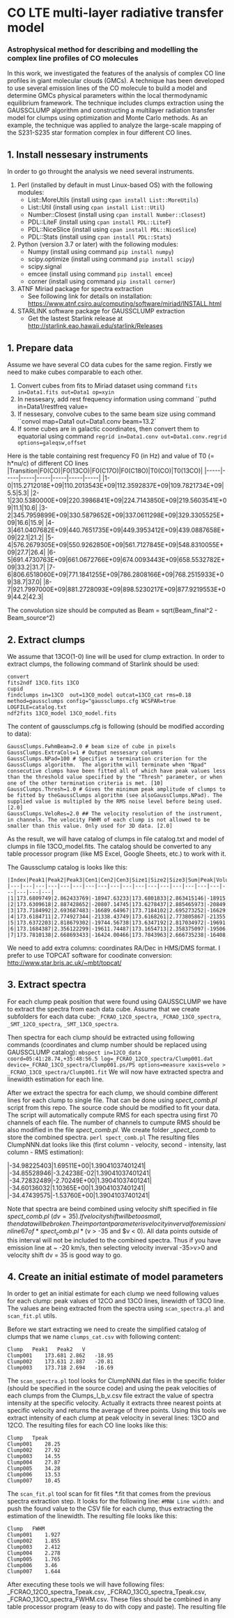 # CO LTE multi-layer radiative transfer model
### Astrophysical method for describing and modelling the complex line profiles of CO molecules

In this work, we investigated the features of the analysis of complex CO line profiles in giant molecular clouds (GMCs). A technique has been developed to use several emission lines of the CO molecule to build a model and determine GMCs physical parameters within the local thermodynamic equilibrium framework. The technique includes clumps extraction using the GAUSSCLUMP algorithm and constructing a multilayer radiation transfer model for clumps using optimization and Monte Carlo methods. As an example, the technique was applied to analyze the large-scale mapping of the S231-S235 star formation complex in four different CO lines.

## 1. Install nessesary instruments

In order to go throught the analysis we need several instruments.

1. Perl (installed by default in must Linux-based OS) with the following modules:
    - List::MoreUtils (install using `cpan install List::MoreUtils`)
    - List::Util (install using `cpan install List::Util`)
    - Number::Closest (install using `cpan install Number::Closest`)
    - PDL::LiteF (install using `cpan install PDL::LiteF`)
    - PDL::NiceSlice (install using `cpan install PDL::NiceSlice`)
    - PDL::Stats (install using `cpan install PDL::Stats`)
2. Python (version 3.7 or later) with the following modules:
    - Numpy (install using command `pip install numpy`)
    - scipy.optimize (install using command `pip install scipy`)
    - scipy.signal 
    - emcee (install using command `pip install emcee`)
    - corner (install using command `pip install corner`)
3. ATNF Miriad package for spectra extraction
    * See following link for details on installation: https://www.atnf.csiro.au/computing/software/miriad/INSTALL.html
4. STARLINK software package for GAUSSCLUMP extraction
    * Get the lastest Starlink release at http://starlink.eao.hawaii.edu/starlink/Releases


## 1. Prepare data

Assume we have several CO data cubes for the same region. Firstly we need to make cubes comparable to each other.

1. Convert cubes from fits to Miriad dataset using command ``fits in=Data1.fits out=Data1 op=xyin``
2. In nessesary, add rest frequency information using command ``puthd in=Data1/restfreq value=
3. If nessesary, convolve cubes to the same beam size using command ``convol map=Data1 out=Data1.conv beam=13.2`
4. If some cubes are in galactic coordinates, then convert them to equatorial using command ``regrid in=Data1.conv out=Data1.conv.regrid options=galeqsw,offset``

Here is the table containing rest frequency F0 (in Hz) and value of T0 (= h*nu/c) of different CO lines
|Transition|F0(CO)|F0(13CO)|F0(C17O)|F0(C18O)|T0(CO)|T0(13CO)|
|-----|-----|-----|-----|-----|-----|-----|
|1-0|115.2712018E+09|110.2013543E+09|112.3592837E+09|109.7821734E+09|5.5|5.3|
|2-1|230.5380000E+09|220.3986841E+09|224.7143850E+09|219.5603541E+09|11.1|10.6|
|3-2|345.7959899E+09|330.5879652E+09|337.0611298E+09|329.3305525E+09|16.6|15.9|
|4-3|461.0407682E+09|440.7651735E+09|449.3953412E+09|439.0887658E+09|22.1|21.2|
|5-4|576.2679305E+09|550.9262850E+09|561.7127845E+09|548.8310055E+09|27.7|26.4|
|6-5|691.4730763E+09|661.0672766E+09|674.0093443E+09|658.5532782E+09|33.2|31.7|
|7-6|806.6518060E+09|771.1841255E+09|786.2808166E+09|768.2515933E+09|38.7|37.0|
|8-7|921.7997000E+09|881.2728093E+09|898.5230217E+09|877.9219553E+09|44.2|42.3|

The convolution size should be computed as Beam = sqrt(Beam_final^2 - Beam_source^2)


## 2. Extract clumps

We assume that 13CO(1-0) line will be used for clump extraction. In order to extract clumps, the following command of Starlink should be used:

```
convert
fits2ndf 13CO.fits 13CO
cupid
findclumps in=13CO  out=13CO_model outcat=13CO_cat rms=0.18 method=gaussclumps config=^gaussclumps.cfg WCSPAR=true LOGFILE=catalog.txt
ndf2fits 13CO_model 13CO_model.fits
```
The content of gaussclumps.cfg is following (should be modified according to data):
```
GaussClumps.FwhmBeam=2.0 # beam size of cube in pixels
GaussClumps.ExtraCols=1 # Output nessesary columns
GaussClumps.NPad=100 # Specifies a termination criterion for the GaussClumps algorithm.  The algorithm will terminate when "Npad" consecutive clumps have been fitted all of which have peak values less than the threshold value specified by the "Thresh" parameter, or when one of the other termination criteria is met. [10] 
GaussClumps.Thresh=1.0 # Gives the minimum peak amplitude of clumps to be fitted by theGaussClumps algorithm (see alsoGaussClumps.NPad). The supplied value is multipled by the RMS noise level before being used. [2.0] 
GaussClumps.VeloRes=2.0 ## The velocity resolution of the instrument, in channels. The velocity FWHM of each clump is not allowed to be smaller than this value. Only used for 3D data. [2.0] 
```
As the result, we will have catalog of clumps in file catalog.txt and model of clumps in file 13CO_model.fits. The catalog should be converted to any table processor program (like MS Excel, Google Sheets, etc.) to work with it.

The Gaussclump catalog is looks like this:
```
|Index|Peak1|Peak2|Peak3|Cen1|Cen2|Cen3|Size1|Size2|Size3|Sum|Peak|Volume|GCMEANPEAK|GCFWHM1|GCFWHM2|GCFWHM3|GCVELGRAD1|GCVELGRAD2|GCANGLE|GCBG|
|---|---|---|---|---|---|---|---|---|---|---|---|---|---|---|---|---|---|---|---|---|
|1|173.6809749|2.862433769|-18947.63233|173.6801833|2.863415146|-18915.47601|41.78595814|68.5669739|689.714063|9436.09794|18.24441286|3.59E+08|11.18156155|4.956228399|7.996271926|12.6606003|-0.389197949|-0.325293626|-11.25550824|3.186878383|
|2|173.6309618|2.887428652|-20807.14745|173.6278437|2.885465973|-20849.01349|75.25239955|56.41409135|610.708283|10992.94493|16.82952066|4.29E+08|21.76989453|9.325969233|5.606977234|11.49370661|-0.071603437|-0.349490468|-28.16718025|2.608133951|
|3|173.7184992|2.693687483|-16689.64967|173.7184102|2.695273252|-16629.26003|67.78094557|80.11623379|627.5875703|12811.11741|14.49698834|5.51E+08|30.75038375|6.91981433|9.937106321|11.70617921|-0.389524152|0.077169482|-31.76902994|4.204375308|
|4|173.6184711|2.774927344|-21338.43749|173.6168261|2.773805867|-21355.42696|61.29618221|54.99242473|701.1990071|9513.704235|15.55134412|3.98E+08|40.37107352|7.904827149|5.574627009|13.10262736|-0.333176555|0.162672734|-36.46933829|1.274985791|
|5|173.6372203|2.818679302|-19744.56738|173.6347192|2.817034972|-19691.52315|57.1025503|68.07299746|706.3527784|10171.1941|13.79874127|4.58E+08|48.89812688|6.643001077|8.007835062|12.83113146|0.62717653|0.218486793|15.49746208|0.901523622|
|6|173.1684387|2.356122299|-19611.74487|173.1654713|2.358375097|-19506.44966|94.50408122|71.09663136|976.7823119|19568.50905|11.15808744|9.94E+08|55.82002788|7.922738548|11.16532352|17.69790103|0.092286987|0.726093703|108.4669192|5.609638543|
|7|173.7810138|2.668693433|-16424.00466|173.7843963|2.666735238|-16408.70335|60.94708659|41.1504897|604.2729987|5338.051414|12.06671065|2.73E+08|70.68626515|7.256585774|5.060505622|11.73578738|0.039881272|-0.111926251|8.674529555|1.724292739|
```
We need to add extra columns: coordinates RA/Dec in HMS/DMS format. I prefer to use TOPCAT software for coodinate conversion: http://www.star.bris.ac.uk/~mbt/topcat/

## 3. Extract spectra

For each clump peak position that were found using GAUSSCLUMP we have to extract the spectra from each data cube. Assume that we create subfolders for each data cube: `_FCRAO_12CO_spectra`, `_FCRAO_13CO_spectra`, `_SMT_12CO_spectra`, `_SMT_13CO_spectra`. 

Then spectra for each clump should be extracted using following commands (coordinates and clump number should be replaced using GAUSSCLUMP catalog):
```mbspect in=12CO_data coord=05:41:28.74,+35:48:56.5 log=_FCRAO_12CO_spectra/Clump001.dat device=_FCRAO_13CO_spectra/Clump001.ps/PS options=measure xaxis=velo > _FCRAO_13CO_spectra/Clump001.fit```
We will now have extracted spectra and linewidth estimation for each line.

After we extract the spectra for each clump, we should combine different lines for each clump to single file. That can be done using *spect_comb.pl* script from this repo. The source code should be modified to fit your data. The script will automatically compute RMS for each spectra using first 70 channels of each file. The number of channels to cumpute RMS should be also modified in the file *spect_comb.pl*. We create folder *_spect_comb* to store the combined spectra.
```perl spect_comb.pl```
The resulting files ClumpNNN.dat looks like this (first column - velocity, second - intensity, last column - RMS estimation):

|-34.98225403|1.69511E+00|1.39041037401241|
|-34.85528946|-3.24238E-02|1.39041037401241|
|-34.72832489|-2.70249E+00|1.39041037401241|
|-34.60136032|1.10365E+00|1.39041037401241|
|-34.47439575|-1.53760E+00|1.39041037401241|

Note that spectra are beind combined using velocity shift specified in file *spect_comb.pl* ($dv = 35). If velocity shift will be too small, then data will be broken. 
The important parameter is velocity inverval for emission in line 67 of *spect_comb.pl* ($v > -35 and $v < 0). All data points outside of this interval will not be included to the combined spectra. Thus if you have emission line at ~ -20 km/s, then selecting velocity inverval -35>v>0 and velocity shift dv = 35 is good way to go.

## 4. Create an initial estimate of model parameters

In order to get an initial estimate for each clump we need following values for each clump: peak values of 12CO and 13CO lines, linewidth of 13CO line. The values are being extracted from the spectra using `scan_spectra.pl` and `scan_fit.pl` utils.  

Before we start extracting we need to create the simplified catalog of clumps that we name `clumps_cat.csv` with following content:
```
Clump	Peak1	Peak2	V
Clump001	173.681	2.862	-18.95
Clump002	173.631	2.887	-20.81
Clump003	173.718	2.694	-16.69
```

The `scan_spectra.pl` tool looks for ClumpNNN.dat files in the specific folder (should be specified in the source code) and using the peak velocities of each clumps from the Clumps_l_b_v.csv file extract the value of spectra intensity at the specific velocity. Actually it extracts three nearest points at specific velocity and returns the average of three points. Using this tools we extract intensity of each clump at peak velocity in several lines: 13CO and 12CO. The resulting files for each CO line looks like this:
```
Clump	Tpeak
Clump001	28.25
Clump002	27.92
Clump003	14.55
Clump004	27.87
Clump005	34.28
Clump006	13.53
Clump007	10.45
```
The `scan_fit.pl` tool scan for fit files *.fit that comes from the previous spectra extraction step. It looks for the following line: ``#MNW Line width:`` and push the found value to the CSV file for each clump, thus extracting the estimation of the linewidth. The resulting file looks like this:
```
Clump	FWHM
Clump001	1.927
Clump002	1.855
Clump003	2.412
Clump004	2.278
Clump005	1.765
Clump006	3.46
Clump007	1.644
```
After executing these tools we will have following files: _FCRAO_12CO_spectra_Tpeak.csv, _FCRAO_13CO_spectra_Tpeak.csv, _FCRAO_13CO_spectra_FWHM.csv. These files should be combined in any table processor program (easy to do with copy and paste). The resulting file

